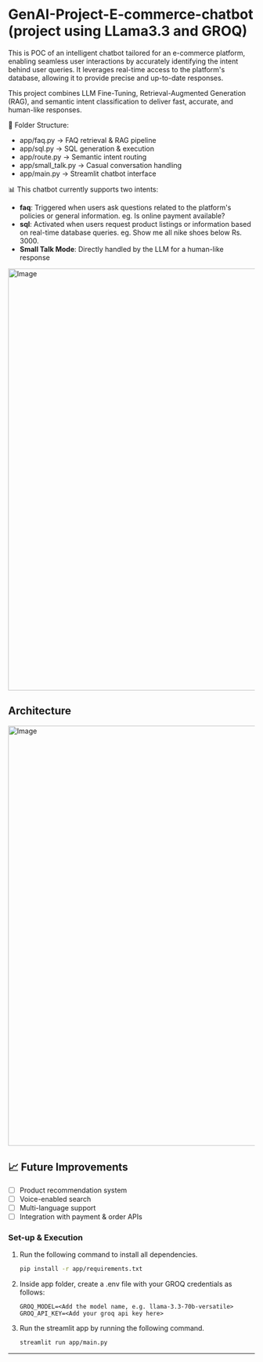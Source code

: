 # GenAI-Project-E-commerce-chatbot (project using LLama3.3 and GROQ)

This is POC of an intelligent chatbot tailored for an e-commerce platform, enabling seamless user interactions by accurately identifying the intent behind user queries. It leverages real-time access to the platform's database, allowing it to provide precise and up-to-date responses.

This project combines LLM Fine-Tuning, Retrieval-Augmented Generation (RAG), and semantic intent classification to deliver fast, accurate, and human-like responses.

📂 Folder Structure:

- app/faq.py → FAQ retrieval & RAG pipeline
- app/sql.py → SQL generation & execution
- app/route.py → Semantic intent routing
- app/small_talk.py → Casual conversation handling
- app/main.py → Streamlit chatbot interface

📊 This chatbot currently supports two intents:

- **faq**: Triggered when users ask questions related to the platform's policies or general information. eg. Is online payment available?
- **sql**: Activated when users request product listings or information based on real-time database queries. eg. Show me all nike shoes below Rs. 3000.
- **Small Talk Mode**: Directly handled by the LLM for a human-like response

<img width="1871" height="860" alt="Image" src="https://github.com/user-attachments/assets/9d3e75f4-997e-4c92-8d9d-456d964e8946" />

## Architecture

<img width="2320" height="856" alt="Image" src="https://github.com/user-attachments/assets/dad06ad5-d05d-4b91-ad32-3c6bbb5b3d95" />

## 📈 Future Improvements  

- [ ] Product recommendation system  
- [ ] Voice-enabled search  
- [ ] Multi-language support  
- [ ] Integration with payment & order APIs  

### Set-up & Execution

1. Run the following command to install all dependencies. 

    ```bash
    pip install -r app/requirements.txt
    ```

1. Inside app folder, create a .env file with your GROQ credentials as follows:
    ```text
    GROQ_MODEL=<Add the model name, e.g. llama-3.3-70b-versatile>
    GROQ_API_KEY=<Add your groq api key here>
    ```

1. Run the streamlit app by running the following command.

    ```bash
    streamlit run app/main.py
    ```

---
